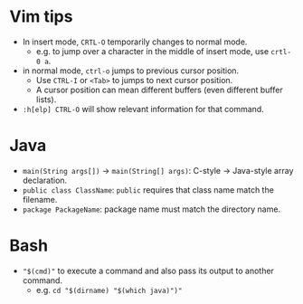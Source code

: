 # Vim tips
- In insert mode, `CRTL-O` temporarily changes to normal mode.
    - e.g. to jump over a character in the middle of insert mode, use
    `crtl-0 a`.
- in normal mode, `ctrl-o` jumps to previous cursor position.
    - Use `CTRL-I` or `<Tab>` to jumps to next cursor position.
    - A cursor position can mean different buffers (even different buffer
    lists).
- `:h[elp] CTRL-O` will show relevant information for that command.

# Java
- `main(String args[])` ->  `main(String[] args)`: C-style -> Java-style array
declaration.
- `public class ClassName`: `public` requires that class name match the
filename.
- `package PackageName`: package name must match the directory name.

# Bash
- `"$(cmd)"` to execute a command and also pass its output to another command.
    - e.g. `cd "$(dirname) "$(which java)")"`
